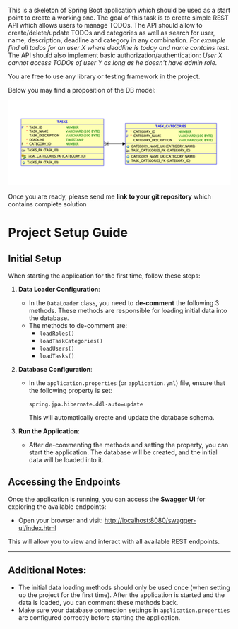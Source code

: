 This is a skeleton of Spring Boot application which should be used as a start point to create a working one.
The goal of this task is to create simple REST API  which allows users to manage TODOs. 
The API should allow to create/delete/update TODOs and categories as well as search for user, name, description, deadline and category in any combination. *For example find all todos for an user X where deadline is today and name contains test.* 
The API should also implement basic authorization/authentication: *User X cannot access TODOs of user Y as long as he doesn't have admin role.*

You are free to use any library or testing framework in the project.

Below you may find a proposition of the DB model:

![DB model](DBModel.png)

Once you are ready, please send me **link to your git repository** which contains complete solution


# Project Setup Guide

## Initial Setup

When starting the application for the first time, follow these steps:

1. **Data Loader Configuration**:
    - In the `DataLoader` class, you need to **de-comment** the following 3 methods. These methods are responsible for loading initial data into the database.
    - The methods to de-comment are:
        - `loadRoles()`
        - `loadTaskCategories()`
        - `loadUsers()`
        - `loadTasks()`

2. **Database Configuration**:
    - In the `application.properties` (or `application.yml`) file, ensure that the following property is set:
      ```
      spring.jpa.hibernate.ddl-auto=update
      ```
      This will automatically create and update the database schema.

3. **Run the Application**:
    - After de-commenting the methods and setting the property, you can start the application. The database will be created, and the initial data will be loaded into it.

## Accessing the Endpoints

Once the application is running, you can access the **Swagger UI** for exploring the available endpoints:

- Open your browser and visit: [http://localhost:8080/swagger-ui/index.html](http://localhost:8080/swagger-ui/index.html)

This will allow you to view and interact with all available REST endpoints.

---

## Additional Notes:
- The initial data loading methods should only be used once (when setting up the project for the first time). After the application is started and the data is loaded, you can comment these methods back.
- Make sure your database connection settings in `application.properties` are configured correctly before starting the application.
